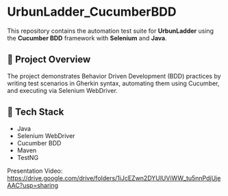 # UrbunLadder_CucumberBDD

This repository contains the automation test suite for **UrbunLadder** using the **Cucumber BDD** framework with **Selenium** and **Java**.

## 🧪 Project Overview

The project demonstrates Behavior Driven Development (BDD) practices by writing test scenarios in Gherkin syntax, automating them using Cucumber, and executing via Selenium WebDriver.

## 🚀 Tech Stack

- Java
- Selenium WebDriver
- Cucumber BDD
- Maven
- TestNG 

Presentation Video: https://drive.google.com/drive/folders/1iJcEZwn2DYUlUViWW_tu5nnPdjUjeAAC?usp=sharing


